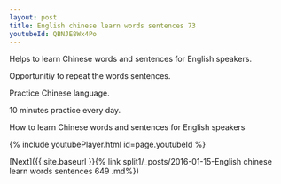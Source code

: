 ```yaml
---
layout: post
title: English chinese learn words sentences 73 
youtubeId: QBNJE8Wx4Po
---
```

 
 
Helps to learn Chinese words and sentences for English speakers.

Opportunitiy to repeat the words sentences. 

Practice Chinese language. 
 
10 minutes practice every day. 
 
How to learn Chinese words and sentences for English speakers 
 
{% include youtubePlayer.html id=page.youtubeId %}
 
 
[Next]({{ site.baseurl }}{% link  split1/_posts/2016-01-15-English chinese learn words sentences 649 .md%})
 
